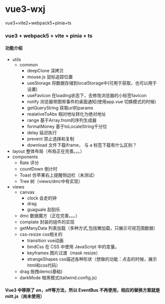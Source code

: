 # vue3-wxj
vue3+vite2+webpack5+pinia+ts
### vue3 + webpack5 + vite + pinia + ts

#### 功能介绍

+ utils
  + common
    - deepClone       深拷贝
    - mouse.js        鼠标追踪位置
    - useStorage      将数据存储到localStorage中(可用于获取，也可以用于设置)
    - useFavicon      在loading状态下，去修改浏览器的小标签favicon
    - notify          浏览器带图带事件的桌面通知(使用app.vue 切换模式的时候)
    - getQueryString  获取url的params
    - realativeToAbs  相对地址转化为绝对地址
    - range           基于Array.from的序列生成器
    - formatMoney     基于toLocaleString千分位
    - delay           延迟执行
    - prevent         禁止选择和复制
    - download        文件下载iframe， 与 a 标签下载有什么区别？
+ layout              整体布局（布局正在完善。。。）
+ components
  + Rate              评分
  + countDown         倒计时
  + Toast             仿苹果右上提醒侧边栏（未测试）
  + Tree              树（views/dmc中有实现）
+ views
  + canvas            
    - clock           会走的钟
    - drag            
    - guaguale        刮刮乐
  + dmc               数据魔方（正在完善。。。）
  + complate          封装的组件的实现
  + getManyData       列表加载（多种方式,包括懒加载，只展示可视范围数据）
  + css-resize        css相关的
    - transition      vue动画
    - bindCss         在 CSS 中使用 JavaScript 中的变量。
    - keyframes       图片过渡（mask resize）
    - strangeShapes   css描述各种形状（想做的功能：点击的时候，展示html和css代码）
  + drag              拖拽demo(基础)
  + darkMode          暗黑模式(tailwind.config.js)


#### Vue3 中移除了 $on，$off等方法，所以 EventBus 不再使用，相应的替换方案就是 mitt.js（尚未使用）
